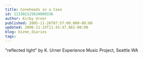 ```yaml
---
title: Coneheads in a Case
id: 113302125634809336
author: Kirby Urner
published: 2005-11-26T07:57:00.000-08:00
updated: 2006-11-15T11:43:47.881-08:00
blog: bizmo_diaries
tags: 
---
```


[](http://photos1.blogger.com/blogger/1134/545/1600/PB250058.jpg)"reflected light" by K. Urner Experience Music Project, Seattle WA